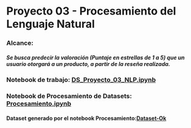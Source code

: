 
# Proyecto 03 - Procesamiento del Lenguaje Natural

### Alcance: <br>

  ##### Se busca predecir la valoración (Puntaje en estrellas de 1 a 5) que un usuario otorgará a un producto, a partir de la reseña realizada.

### Notebook de trabajo: [DS_Proyecto_03_NLP.ipynb](https://github.com/outaCtrl/DataScience/blob/main/DS_Proyecto_03_NLP.ipynb)

### Notebook de Procesamiento de Datasets: [Procesamiento.ipynb](https://github.com/outaCtrl/DataScience/blob/main/Procesamiento.ipynb)

#### Dataset generado por el notebook Procesamiento:[Dataset-Ok](https://bit.ly/3y6sAEP) 

